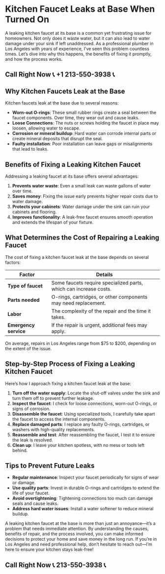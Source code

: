 # Kitchen Faucet Leaks at Base When Turned On  

A leaking kitchen faucet at its base is a common yet frustrating issue for homeowners. Not only does it waste water, but it can also lead to water damage under your sink if left unaddressed. As a professional plumber in Los Angeles with years of experience, I’ve seen this problem countless times. Let’s dive into why this happens, the benefits of fixing it promptly, and how the process works.  

## Call Right Now 📞 +1 213-550-3938 📞

## Why Kitchen Faucets Leak at the Base  

Kitchen faucets leak at the base due to several reasons:  

- **Worn-out O-rings**: These small rubber rings create a seal between the faucet components. Over time, they wear out and cause leaks.  
- **Loose Connections**: The nuts or screws holding the faucet in place may loosen, allowing water to escape.  
- **Corrosion or mineral buildup**: Hard water can corrode internal parts or create mineral deposits that disrupt the seal.  
- **Faulty installation**: Poor installation can leave gaps or misalignments that lead to leaks.  

## Benefits of Fixing a Leaking Kitchen Faucet  

Addressing a leaking faucet at its base offers several advantages:  

1. **Prevents water waste**: Even a small leak can waste gallons of water over time.  
2. **Saves money**: Fixing the issue early prevents higher repair costs due to water damage.  
3. **Protects your cabinets**: Water damage under the sink can ruin your cabinets and flooring.  
4. **Improves functionality**: A leak-free faucet ensures smooth operation and extends the lifespan of your fixture.  

## What Determines the Cost of Repairing a Leaking Faucet  

The cost of fixing a kitchen faucet leak at the base depends on several factors:  

| **Factor**                  | **Details**                                                                 |  
|------------------------------|-----------------------------------------------------------------------------|  
| **Type of faucet**           | Some faucets require specialized parts, which can increase costs.          |  
| **Parts needed**              | O-rings, cartridges, or other components may need replacement.            |  
| **Labor**                    | The complexity of the repair and the time it takes.                        |  
| **Emergency service**        | If the repair is urgent, additional fees may apply.                       |  

On average, repairs in Los Angeles range from $75 to $200, depending on the extent of the issue.  

## Step-by-Step Process of Fixing a Leaking Kitchen Faucet  

Here’s how I approach fixing a kitchen faucet leak at the base:  

1. **Turn off the water supply**: Locate the shut-off valves under the sink and turn them off to prevent further leakage.  
2. **Inspect the faucet**: I check for loose connections, worn-out O-rings, or signs of corrosion.  
3. **Disassemble the faucet**: Using specialized tools, I carefully take apart the faucet to access the internal components.  
4. **Replace damaged parts**: I replace any faulty O-rings, cartridges, or washers with high-quality replacements.  
5. **Reassemble and test**: After reassembling the faucet, I test it to ensure the leak is resolved.  
6. **Clean up**: I leave your kitchen spotless, with no mess or tools left behind.  

## Tips to Prevent Future Leaks  

- **Regular maintenance**: Inspect your faucet periodically for signs of wear or damage.  
- **Use quality parts**: Invest in durable O-rings and cartridges to extend the life of your faucet.  
- **Avoid overtightening**: Tightening connections too much can damage seals and cause leaks.  
- **Address hard water issues**: Install a water softener to reduce mineral buildup.  

A leaking kitchen faucet at the base is more than just an annoyance—it’s a problem that needs immediate attention. By understanding the causes, benefits of repair, and the process involved, you can make informed decisions to protect your home and save money in the long run. If you’re in Los Angeles and need professional help, don’t hesitate to reach out—I’m here to ensure your kitchen stays leak-free!
## Call Right Now 📞 213-550-3938 📞